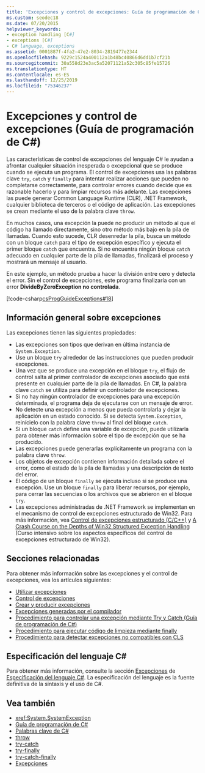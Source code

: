 ```yaml
---
title: 'Excepciones y control de excepciones: Guía de programación de C#'
ms.custom: seodec18
ms.date: 07/20/2015
helpviewer_keywords:
- exception handling [C#]
- exceptions [C#]
- C# language, exceptions
ms.assetid: 0001887f-4fa2-47e2-8034-2819477e2344
ms.openlocfilehash: 9229c1524a400112a1b48bc40866d6dd1b7cf21b
ms.sourcegitcommit: 30a558d23e3ac5a52071121a52c305c85fe15726
ms.translationtype: HT
ms.contentlocale: es-ES
ms.lasthandoff: 12/25/2019
ms.locfileid: "75346237"
---
```

# <a name="exceptions-and-exception-handling-c-programming-guide"></a>Excepciones y control de excepciones (Guía de programación de C#)

Las características de control de excepciones del lenguaje C# le ayudan a afrontar cualquier situación inesperada o excepcional que se produce cuando se ejecuta un programa. El control de excepciones usa las palabras clave `try`, `catch` y `finally` para intentar realizar acciones que pueden no completarse correctamente, para controlar errores cuando decide que es razonable hacerlo y para limpiar recursos más adelante. Las excepciones las puede generar Common Language Runtime (CLR), .NET Framework, cualquier biblioteca de terceros o el código de aplicación. Las excepciones se crean mediante el uso de la palabra clave `throw`.

En muchos casos, una excepción la puede no producir un método al que el código ha llamado directamente, sino otro método más bajo en la pila de llamadas. Cuando esto sucede, CLR desenredar la pila, busca un método con un bloque `catch` para el tipo de excepción específico y ejecuta el primer bloque `catch` que encuentra. Si no encuentra ningún bloque `catch` adecuado en cualquier parte de la pila de llamadas, finalizará el proceso y mostrará un mensaje al usuario.

En este ejemplo, un método prueba a hacer la división entre cero y detecta el error. Sin el control de excepciones, este programa finalizaría con un error **DivideByZeroException no controlada**.

[!code-csharp[csProgGuideExceptions#18](~/samples/snippets/csharp/VS_Snippets_VBCSharp/csProgGuideExceptions/CS/Exceptions.cs#18)]

## <a name="exceptions-overview"></a>Información general sobre excepciones

Las excepciones tienen las siguientes propiedades:  

- Las excepciones son tipos que derivan en última instancia de `System.Exception`.
- Use un bloque `try` alrededor de las instrucciones que pueden producir excepciones.
- Una vez que se produce una excepción en el bloque `try`, el flujo de control salta al primer controlador de excepciones asociado que está presente en cualquier parte de la pila de llamadas. En C#, la palabra clave `catch` se utiliza para definir un controlador de excepciones.
- Si no hay ningún controlador de excepciones para una excepción determinada, el programa deja de ejecutarse con un mensaje de error.
- No detecte una excepción a menos que pueda controlarla y dejar la aplicación en un estado conocido. Si se detecta `System.Exception`, reinícielo con la palabra clave `throw` al final del bloque `catch`.
- Si un bloque `catch` define una variable de excepción, puede utilizarla para obtener más información sobre el tipo de excepción que se ha producido.
- Las excepciones puede generarlas explícitamente un programa con la palabra clave `throw`.
- Los objetos de excepción contienen información detallada sobre el error, como el estado de la pila de llamadas y una descripción de texto del error.
- El código de un bloque `finally` se ejecuta incluso si se produce una excepción. Use un bloque `finally` para liberar recursos, por ejemplo, para cerrar las secuencias o los archivos que se abrieron en el bloque `try`.
- Las excepciones administradas de .NET Framework se implementan en el mecanismo de control de excepciones estructurado de Win32. Para más información, vea [Control de excepciones estructurado (C/C++)](/cpp/cpp/structured-exception-handling-c-cpp) y [A Crash Course on the Depths of Win32 Structured Exception Handling](https://bytepointer.com/resources/pietrek_crash_course_depths_of_win32_seh.htm) (Curso intensivo sobre los aspectos específicos del control de excepciones estructurado de Win32).

## <a name="related-sections"></a>Secciones relacionadas

Para obtener más información sobre las excepciones y el control de excepciones, vea los artículos siguientes:

- [Utilizar excepciones](using-exceptions.md)
- [Control de excepciones](exception-handling.md)
- [Crear y producir excepciones](creating-and-throwing-exceptions.md)
- [Excepciones generadas por el compilador](compiler-generated-exceptions.md)
- [Procedimiento para controlar una excepción mediante Try y Catch (Guía de programación de C#)](how-to-handle-an-exception-using-try-catch.md)
- [Procedimiento para ejecutar código de limpieza mediante finally](how-to-execute-cleanup-code-using-finally.md)
- [Procedimiento para detectar excepciones no compatibles con CLS](how-to-catch-a-non-cls-exception.md)

## <a name="c-language-specification"></a>Especificación del lenguaje C#

Para obtener más información, consulte la sección [Excepciones](~/_csharplang/spec/exceptions.md) de [Especificación del lenguaje C#](/dotnet/csharp/language-reference/language-specification/introduction). La especificación del lenguaje es la fuente definitiva de la sintaxis y el uso de C#.

## <a name="see-also"></a>Vea también

- <xref:System.SystemException>
- [Guía de programación de C#](../index.md)
- [Palabras clave de C#](../../language-reference/keywords/index.md)
- [throw](../../language-reference/keywords/throw.md)
- [try-catch](../../language-reference/keywords/try-catch.md)
- [try-finally](../../language-reference/keywords/try-finally.md)
- [try-catch-finally](../../language-reference/keywords/try-catch-finally.md)
- [Excepciones](../../../standard/exceptions/index.md)
